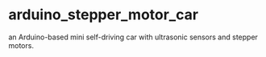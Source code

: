 # arduino_stepper_motor_car
an Arduino-based mini self-driving car with ultrasonic sensors and stepper motors. 
